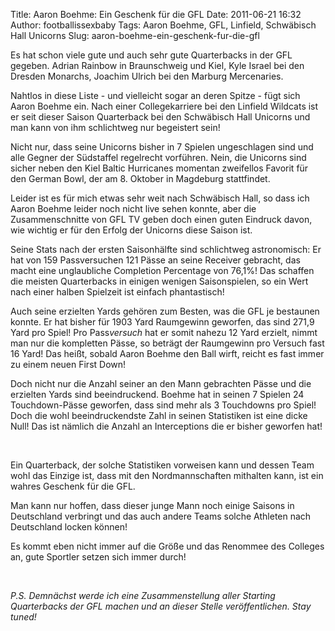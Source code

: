 Title: Aaron Boehme: Ein Geschenk für die GFL
Date: 2011-06-21 16:32
Author: footballissexbaby
Tags: Aaron Boehme, GFL, Linfield, Schwäbisch Hall Unicorns
Slug: aaron-boehme-ein-geschenk-fur-die-gfl

Es hat schon viele gute und auch sehr gute Quarterbacks in der GFL
gegeben. Adrian Rainbow in Braunschweig und Kiel, Kyle Israel bei den
Dresden Monarchs, Joachim Ulrich bei den Marburg Mercenaries.

Nahtlos in diese Liste - und vielleicht sogar an deren Spitze - fügt
sich Aaron Boehme ein. Nach einer Collegekarriere bei den Linfield
Wildcats ist er seit dieser Saison Quarterback bei den Schwäbisch Hall
Unicorns und man kann von ihm schlichtweg nur begeistert sein!

Nicht nur, dass seine Unicorns bisher in 7 Spielen ungeschlagen sind und
alle Gegner der Südstaffel regelrecht vorführen. Nein, die Unicorns sind
sicher neben den Kiel Baltic Hurricanes momentan zweifellos Favorit für
den German Bowl, der am 8. Oktober in Magdeburg stattfindet.

Leider ist es für mich etwas sehr weit nach Schwäbisch Hall, so dass ich
Aaron Boehme leider noch nicht live sehen konnte, aber die
Zusammenschnitte von GFL TV geben doch einen guten Eindruck davon, wie
wichtig er für den Erfolg der Unicorns diese Saison ist.

Seine Stats nach der ersten Saisonhälfte sind schlichtweg astronomisch:
Er hat von 159 Passversuchen 121 Pässe an seine Receiver gebracht, das
macht eine unglaubliche Completion Percentage von 76,1%! Das schaffen
die meisten Quarterbacks in einigen wenigen Saisonspielen, so ein Wert
nach einer halben Spielzeit ist einfach phantastisch!

Auch seine erzielten Yards gehören zum Besten, was die GFL je bestaunen
konnte. Er hat bisher für 1903 Yard Raumgewinn geworfen, das sind 271,9
Yard pro Spiel! Pro Pass*versuch* hat er somit nahezu 12 Yard erzielt,
nimmt man nur die kompletten Pässe, so beträgt der Raumgewinn pro
Versuch fast 16 Yard! Das heißt, sobald Aaron Boehme den Ball wirft,
reicht es fast immer zu einem neuen First Down!

Doch nicht nur die Anzahl seiner an den Mann gebrachten Pässe und die
erzielten Yards sind beeindruckend. Boehme hat in seinen 7 Spielen 24
Touchdown-Pässe geworfen, dass sind mehr als 3 Touchdowns pro Spiel!
Doch die wohl beeindruckendste Zahl in seinen Statistiken ist eine dicke
Null! Das ist nämlich die Anzahl an Interceptions die er bisher geworfen
hat!

 

Ein Quarterback, der solche Statistiken vorweisen kann und dessen Team
wohl das Einzige ist, dass mit den Nordmannschaften mithalten kann, ist
ein wahres Geschenk für die GFL.

Man kann nur hoffen, dass dieser junge Mann noch einige Saisons in
Deutschland verbringt und das auch andere Teams solche Athleten nach
Deutschland locken können!

Es kommt eben nicht immer auf die Größe und das Renommee des Colleges
an, gute Sportler setzen sich immer durch!

 

*P.S. Demnächst werde ich eine Zusammenstellung aller Starting
Quarterbacks der GFL machen und an dieser Stelle veröffentlichen. Stay
tuned!*
